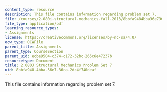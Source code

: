 ```yaml
---
content_type: resource
description: This file contains information regarding problem set 7.
file: /courses/2-080j-structural-mechanics-fall-2013/8bbfa9484bba36e736ca2dc4f740deaf_MIT2_080JF13_ProbSet_7.pdf
file_type: application/pdf
learning_resource_types:
- Assignments
license: https://creativecommons.org/licenses/by-nc-sa/4.0/
ocw_type: OCWFile
parent_title: Assignments
parent_type: CourseSection
parent_uid: ecbe9504-c374-c172-32bc-265c6e47237b
resourcetype: Document
title: 2.080J Structural Mechanics Problem Set 7
uid: 8bbfa948-4bba-36e7-36ca-2dc4f740deaf
---
```

This file contains information regarding problem set 7.